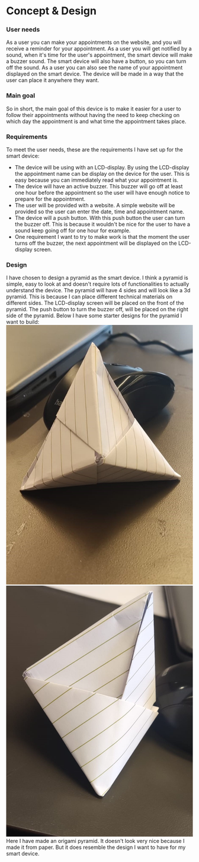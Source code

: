 # Concept & Design

### User needs
As a user you can make your appointments on the website, and you will receive a reminder for your appointment. As a user 
you will get notified by a sound, when it's time for the user's appointment, the smart device will make a buzzer sound. 
The smart device will also have a button, so you can turn off the sound. As a user you can also see the name of your 
appointment displayed on the smart device. The device will be made in a way that the user can place it anywhere they want.

### Main goal
So in short, the main goal of this device is to make it easier for a user to follow their appointments without having
the need to keep checking on which day the appointment is and what time the appointment takes place.

### Requirements
To meet the user needs, these are the requirements I have set up for the smart device:
- The device will be using with an LCD-display. By using the LCD-display the appointment name can be display on the device 
for the user. This is easy because you can immediately read what your appointment is. 
- The device will have an active buzzer. This buzzer will go off at least one hour before the appointment so the user 
will have enough notice to prepare for the appointment. 
- The user will be provided with a website. A simple website will be provided so the user can enter the date, time and 
appointment name. 
- The device will a push button. With this push button the user can turn the buzzer off. This is because it wouldn't be nice 
for the user to have a sound keep going off for one hour for example. 
- One requirement I want to try to make work is that the moment the user turns off the buzzer, the next appointment will 
be displayed on the LCD-display screen. 

### Design
I have chosen to design a pyramid as the smart device. I think a pyramid is simple, easy to look at and doesn't require
lots of functionalities to actually understand the device. The pyramid will have 4 sides and will look like a 3d pyramid. 
This is because I can place different technical materials on different sides. The LCD-display screen will be placed on 
the front of the pyramid. The push button to turn the buzzer off, will be placed on the right side of the pyramid. Below
I have some starter designs for the pyramid I want to build:
![origami_1-](../assets/origami_1.jpg)
![origami_2](../assets/origami_2.jpg)
Here I have made an origami pyramid. It doesn't look very nice because I made it from paper. But it does resemble the 
design I want to have for my smart device.

